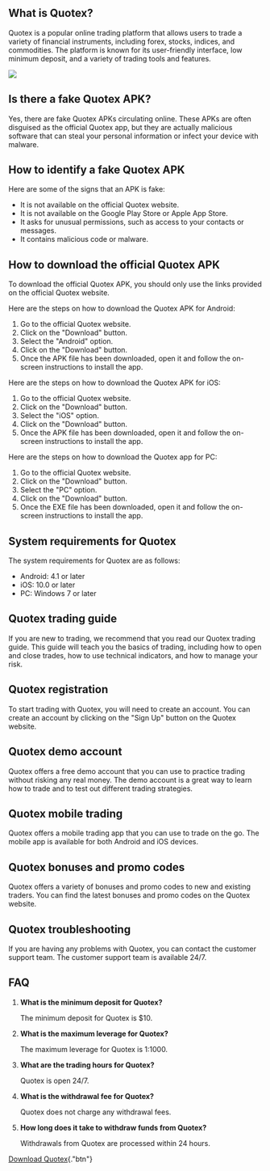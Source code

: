 ## What is Quotex?

Quotex is a popular online trading platform that allows users to trade a
variety of financial instruments, including forex, stocks, indices, and
commodities. The platform is known for its user-friendly interface, low
minimum deposit, and a variety of trading tools and features.

[![](https://static.quotex.io/files/10_en/300_250.jpg)](https://traff.sbs/brokerqxlid)

## Is there a fake Quotex APK?

Yes, there are fake Quotex APKs circulating online. These APKs are often
disguised as the official Quotex app, but they are actually malicious
software that can steal your personal information or infect your device
with malware.

## How to identify a fake Quotex APK

Here are some of the signs that an APK is fake:

-   It is not available on the official Quotex website.
-   It is not available on the Google Play Store or Apple App Store.
-   It asks for unusual permissions, such as access to your contacts or
    messages.
-   It contains malicious code or malware.

## How to download the official Quotex APK

To download the official Quotex APK, you should only use the links
provided on the official Quotex website.

Here are the steps on how to download the Quotex APK for Android:

1.  Go to the official Quotex website.
2.  Click on the "Download" button.
3.  Select the "Android" option.
4.  Click on the "Download" button.
5.  Once the APK file has been downloaded, open it and follow the
    on-screen instructions to install the app.

Here are the steps on how to download the Quotex APK for iOS:

1.  Go to the official Quotex website.
2.  Click on the "Download" button.
3.  Select the "iOS" option.
4.  Click on the "Download" button.
5.  Once the APK file has been downloaded, open it and follow the
    on-screen instructions to install the app.

Here are the steps on how to download the Quotex app for PC:

1.  Go to the official Quotex website.
2.  Click on the "Download" button.
3.  Select the "PC" option.
4.  Click on the "Download" button.
5.  Once the EXE file has been downloaded, open it and follow the
    on-screen instructions to install the app.

## System requirements for Quotex

The system requirements for Quotex are as follows:

-   Android: 4.1 or later
-   iOS: 10.0 or later
-   PC: Windows 7 or later

## Quotex trading guide

If you are new to trading, we recommend that you read our Quotex trading
guide. This guide will teach you the basics of trading, including how to
open and close trades, how to use technical indicators, and how to
manage your risk.

## Quotex registration

To start trading with Quotex, you will need to create an account. You
can create an account by clicking on the "Sign Up" button on the
Quotex website.

## Quotex demo account

Quotex offers a free demo account that you can use to practice trading
without risking any real money. The demo account is a great way to learn
how to trade and to test out different trading strategies.

## Quotex mobile trading

Quotex offers a mobile trading app that you can use to trade on the go.
The mobile app is available for both Android and iOS devices.

## Quotex bonuses and promo codes

Quotex offers a variety of bonuses and promo codes to new and existing
traders. You can find the latest bonuses and promo codes on the Quotex
website.

## Quotex troubleshooting

If you are having any problems with Quotex, you can contact the customer
support team. The customer support team is available 24/7.

## FAQ

1.  **What is the minimum deposit for Quotex?**

    The minimum deposit for Quotex is \$10.

2.  **What is the maximum leverage for Quotex?**

    The maximum leverage for Quotex is 1:1000.

3.  **What are the trading hours for Quotex?**

    Quotex is open 24/7.

4.  **What is the withdrawal fee for Quotex?**

    Quotex does not charge any withdrawal fees.

5.  **How long does it take to withdraw funds from Quotex?**

    Withdrawals from Quotex are processed within 24 hours.

[Download Quotex](\%22https://traff.sbs/quotexonelink\%22){."btn"}

